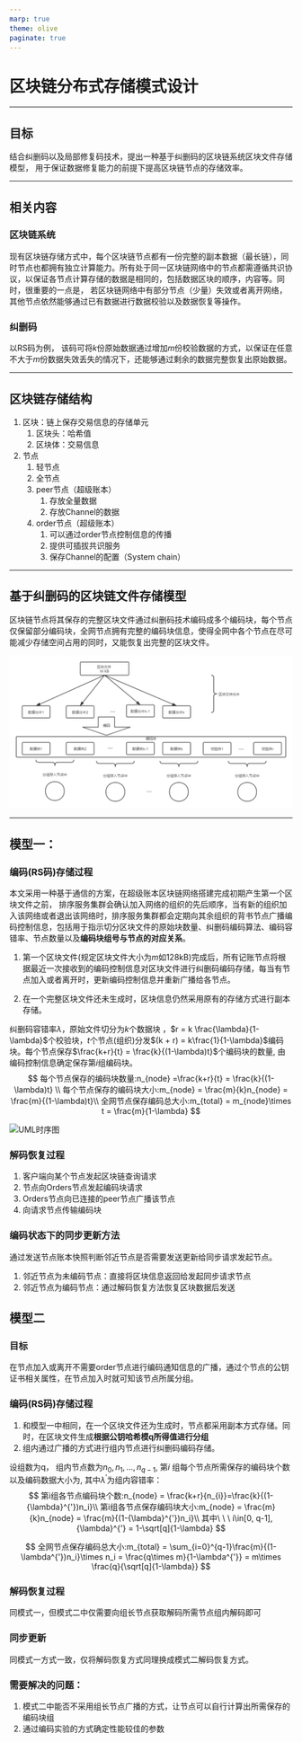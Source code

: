 ```yaml
---
marp: true
theme: olive
paginate: true
---
```

# 区块链分布式存储模式设计

---
## 目标

结合纠删码以及局部修复码技术，提出一种基于纠删码的区块链系统区块文件存储模型， 用于保证数据修复能力的前提下提高区块链节点的存储效率。

---
## 相关内容

### 区块链系统

现有区块链存储方式中，每个区块链节点都有一份完整的副本数据（最长链），同时节点也都拥有独立计算能力。所有处于同一区块链网络中的节点都需遵循共识协议，以保证各节点计算存储的数据是相同的，包括数据区块的顺序，内容等。同时，很重要的一点是， 若区块链网络中有部分节点（少量）失效或者离开网络，其他节点依然能够通过已有数据进行数据校验以及数据恢复等操作。

### 纠删码

以RS码为例， 该码可将$k$份原始数据通过增加$m$份校验数据的方式，以保证在任意不大于$m$份数据失效丢失的情况下，还能够通过剩余的数据完整恢复出原始数据。

---
## 区块链存储结构

1. 区块：链上保存交易信息的存储单元
   1. 区块头：哈希值
   2. 区块体：交易信息
2. 节点
   1. 轻节点
   2. 全节点
   3. peer节点（超级账本）
      1. 存放全量数据
      2. 存放Channel的数据
   4. order节点（超级账本）
      1. 可以通过order节点控制信息的传播
      2. 提供可插拔共识服务
      3. 保存Channel的配置（System chain）

---
<!-- backgroundColor: pink -->
## 基于纠删码的区块链文件存储模型

区块链节点将其保存的完整区块文件通过纠删码技术编码成多个编码块，每个节点仅保留部分编码块，全网节点拥有完整的编码块信息，使得全网中各个节点在尽可能减少存储空间占用的同时，又能恢复出完整的区块文件。

![](.\编码过程.png)

---
## 模型一：

### 编码(RS码)存储过程

本文采用一种基于通信的方案，在超级账本区块链网络搭建完成初期产生第一个区块文件之前，
排序服务集群会确认加入网络的组织的先后顺序，当有新的组织加入该网络或者退出该网络时，排序服务集群都会定期向其余组织的背书节点广播编码控制信息，包括用于指示切分区块文件的原始块数量、纠删码编码算法、编码容错率、节点数量以及**编码块组号与节点的对应关系**。

1. 第一个区块文件(规定区块文件大小为$m$如128kB)完成后，所有记账节点将根据最近一次接收到的编码控制信息对区块文件进行纠删码编码存储，每当有节点加入或者离开时，更新编码控制信息并重新广播给各节点。

2. 在一个完整区块文件还未生成时，区块信息仍然采用原有的存储方式进行副本存储。

纠删码容错率$\lambda$，原始文件切分为$k$个数据块 ，$r = k \frac{\lambda}{1-\lambda}$个校验块，$t$个节点(组织)分发$(k + r) = k\frac{1}{1-\lambda}$编码块。每个节点保存$\frac{k+r}{t} = \frac{k}{(1-\lambda)t}$个编码块的数量, 由编码控制信息确定保存第$i$组编码块。
$$
每个节点保存的编码块数量:n_{node} =\frac{k+r}{t} = \frac{k}{(1-\lambda)t} \\
每个节点保存的编码块大小:m_{node} = \frac{m}{k}n_{node} = \frac{m}{(1-\lambda)t}\\
全网节点保存编码总大小:m_{total} = m_{node}\times t = \frac{m}{1-\lambda}
$$

![UML时序图](C:\Users\I533777\Desktop\ZJU_Summer_Camp\Scheme\UML时序图.png)

### 解码恢复过程

1. 客户端向某个节点发起区块链查询请求
2. 节点向Orders节点发起编码块请求
3. Orders节点向已连接的peer节点广播该节点
4. 向请求节点传输编码块



### 编码状态下的同步更新方法

通过发送节点账本快照判断邻近节点是否需要发送更新给同步请求发起节点。

1. 邻近节点为未编码节点：直接将区块信息返回给发起同步请求节点
2. 邻近节点为编码节点：通过解码恢复方法恢复区块数据后发送



## 模型二

### 目标

在节点加入或离开不需要order节点进行编码通知信息的广播，通过个节点的公钥证书相关属性，在节点加入时就可知该节点所属分组。

### 编码(RS码)存储过程

1. 和模型一中相同，在一个区块文件还为生成时，节点都采用副本方式存储。同时，在区块文件生成**根据公钥哈希模q所得值进行分组**
2. 组内通过广播的方式进行组内节点进行纠删码编码存储。

设组数为q， 组内节点数为$n_{0},n_{1},...,n_{q-1}$, 第$i$ 组每个节点所需保存的编码块个数以及编码数据大小为, 其中${\lambda}^{'}$为组内容错率：
$$
第i组各节点编码块个数:n_{node} = \frac{k+r}{n_{i}}=\frac{k}{(1-{\lambda}^{'})n_i}\\
第i组各节点保存编码块大小:m_{node} = \frac{m}{k}n_{node} = \frac{m}{(1-{\lambda}^{'})n_i}\\
其中\ \ \ i\in[0, q-1],{\lambda}^{'} = 1-\sqrt[q]{1-\lambda}
$$

$$
全网节点保存编码总大小:m_{total} = \sum_{i=0}^{q-1}\frac{m}{(1-\lambda^{'})n_i}\times n_i = \frac{q\times m}{1-\lambda^{'}} =  m\times \frac{q}{\sqrt[q]{1-\lambda}}
$$



### 解码恢复过程

同模式一，但模式二中仅需要向组长节点获取解码所需节点组内解码即可



### 同步更新

同模式一方式一致，仅将解码恢复方式同理换成模式二解码恢复方式。





### 需要解决的问题：

1. 模式二中能否不采用组长节点广播的方式，让节点可以自行计算出所需保存的编码块组
2. 通过编码实验的方式确定性能较佳的参数